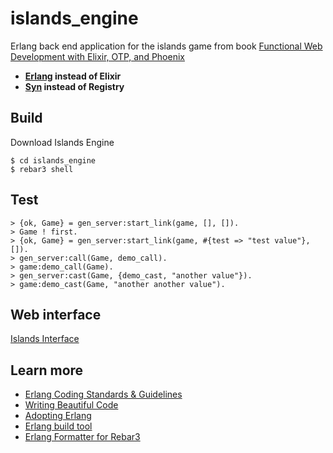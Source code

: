 # islands_engine
Erlang back end application for the islands game from book [Functional Web Development with Elixir, OTP, and Phoenix](https://pragprog.com/book/lhelph/functional-web-development-with-elixir-otp-and-phoenix)

* **[Erlang](https://www.erlang.org) instead of Elixir**
* **[Syn](http://www.ostinelli.net/an-evaluation-of-erlang-global-process-registries-meet-syn/) instead of Registry**

## Build

Download Islands Engine

```
$ cd islands_engine
$ rebar3 shell
```

## Test

```
> {ok, Game} = gen_server:start_link(game, [], []).
> Game ! first.
> {ok, Game} = gen_server:start_link(game, #{test => "test value"}, []).
> gen_server:call(Game, demo_call).
> game:demo_call(Game).
> gen_server:cast(Game, {demo_cast, "another value"}).
> game:demo_cast(Game, "another another value").  
```

## Web interface

[Islands Interface](https://github.com/ixmrm01/islands_interface)

## Learn more

* [Erlang Coding Standards & Guidelines](https://github.com/inaka/erlang_guidelines)
* [Writing Beautiful Code](http://www.gar1t.com/blog/writing-beautiful-code-erlang-factory.html)
* [Adopting Erlang](https://adoptingerlang.org/)
* [Erlang build tool](https://github.com/erlang/rebar3)
* [Erlang Formatter for Rebar3](https://github.com/AdRoll/rebar3_format)
